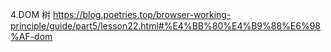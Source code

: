 4.DOM 树
https://blog.poetries.top/browser-working-principle/guide/part5/lesson22.html#%E4%BB%80%E4%B9%88%E6%98%AF-dom
